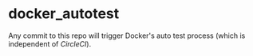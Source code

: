 # docker_autotest
Any commit to this repo will trigger Docker's auto test process (which is independent of *CircleCI*). 
